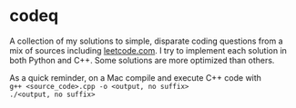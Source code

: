 # codeq
 A collection of my solutions to simple, disparate coding questions from a mix of sources including [leetcode.com](https://leetcode.com/). I try to implement each solution in both Python and C++. Some solutions are more optimized than others.

 As a quick reminder, on a Mac compile and execute C++ code with  
 `g++ <source_code>.cpp -o <output, no suffix>`  
`./<output, no suffix>`